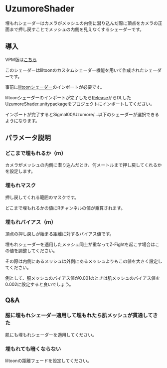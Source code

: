 # UzumoreShader 
埋もれシェーダーはカメラがメッシュの内側に潜り込んだ際に頂点をカメラの正面まで押し戻すことでメッシュの内側を見えなくするシェーダーです。

## 導入
VPM版は[こちら](https://github.com/sigmal00/UzumoreShaderVPM)

このシェーダーはliltoonのカスタムシェーダー機能を用いて作成されたシェーダーです。

事前に[liltoonシェーダー](https://lilxyzw.github.io/lilToon/#/)のインポートが必要です。

liltoonシェーダーのインポートが完了したら[Release](https://github.com/sigmal00/UzumoreShader/releases/tag/v1.0)からDLしたUzumoreShader.unitypackageをプロジェクトにインポートしてください。

インポートが完了するとSigmal00/Uzumore/...以下のシェーダーが選択できるようになります。

## パラメータ説明
### どこまで埋もれるか（ｍ）
カメラがメッシュの内側に潜り込んだとき、何メートルまで押し戻してくれるかを設定します。

### 埋もれマスク
押し戻してくれる範囲のマスクです。

どこまで埋もれるかの値にRチャンネルの値が乗算されます。

### 埋もれバイアス（ｍ）
頂点の押し戻しが始まる距離に対するバイアス値です。

埋もれシェーダーを適用したメッシュ同士が重なってZ-Fightを起こす場合はこの値を調整してください。

その際は内側にあるメッシュは外側にあるメッシュよりもこの値を大きく設定してください。

例として、服メッシュのバイアス値が0.001のときは肌メッシュのバイアス値を0.002に設定すると良いでしょう。

## Q&A
### 服に埋もれシェーダー適用して埋もれたら肌メッシュが貫通してきた
肌にも埋もれシェーダーを適用してください。

### 埋もれても暗くならない
liltoonの距離フェードを設定してください。
